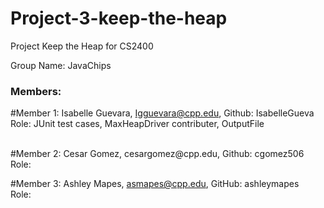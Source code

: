 # Project-3-keep-the-heap
Project Keep the Heap for CS2400

Group Name: JavaChips <br>
### Members:
#Member 1: Isabelle Guevara, Igguevara@cpp.edu, Github: IsabelleGueva<br>
Role: JUnit test cases, MaxHeapDriver contributer, OutputFile

<br>
#Member 2: Cesar Gomez, cesargomez@cpp.edu, Github: cgomez506<br>
Role:
<br>

#Member 3: Ashley Mapes, asmapes@cpp.edu, GitHub: ashleymapes<br>
Role:
